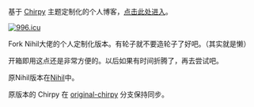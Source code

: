 基于 [Chirpy](https://github.com/cotes2020/jekyll-theme-chirpy) 主题定制化的个人博客，[点击此处进入](https://nihil.cc/)。

[![996.icu](https://img.shields.io/badge/link-996.icu-red.svg)](https://996.icu)

Fork Nihil大佬的个人定制化版本。有轮子就不要造轮子了好吧。（其实就是懒）

开箱即用这点还是非常方便的。以后如果有时间折腾了，再去尝试吧。

原Nihil版本在[Nihil](https://github.com/Olimiya/olimiya.github.io/tree/Nihil)中。

原版本的 Chirpy 在 [original-chirpy](https://github.com/Olimiya/olimiya.github.io/tree/original-chirpy) 分支保持同步。
